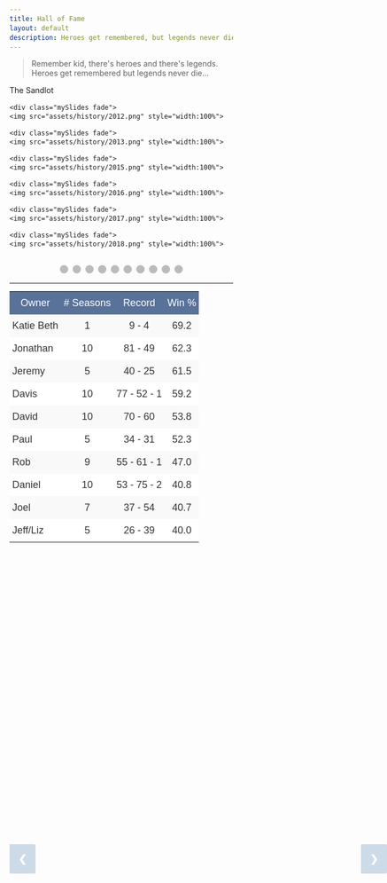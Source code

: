 ```yaml
---
title: Hall of Fame
layout: default
description: Heroes get remembered, but legends never die
---
```

> Remember kid, there's heroes and there's legends. Heroes get remembered but legends never die...

The Sandlot
<!-- HTML -->

<!-- Slideshow container -->
<div class="slideshow-container">

  <!-- Full-width images with number and caption text -->
  <div class="mySlides fade">
    <img src="assets/history/2009.png" style="width:100%">
  </div>

  <div class="mySlides fade">
    <img src="assets/history/2010.png" style="width:100%">
  </div>

  <div class="mySlides fade">
    <img src="assets/history/2011.png" style="width:100%">
  </div>

    <div class="mySlides fade">
    <img src="assets/history/2012.png" style="width:100%">
  </div>

    <div class="mySlides fade">
    <img src="assets/history/2013.png" style="width:100%">
  </div>

  <div class="mySlides fade">
    <img src="assets/history/2014.png" style="width:100%">
  </div>

    <div class="mySlides fade">
    <img src="assets/history/2015.png" style="width:100%">
  </div>

    <div class="mySlides fade">
    <img src="assets/history/2016.png" style="width:100%">
  </div>

    <div class="mySlides fade">
    <img src="assets/history/2017.png" style="width:100%">
  </div>

    <div class="mySlides fade">
    <img src="assets/history/2018.png" style="width:100%">
  </div>

  <!-- Next and previous buttons -->
  <a class="prev" onclick="plusSlides(-1)">&#10094;</a>
  <a class="next" onclick="plusSlides(1)">&#10095;</a>
</div>
<br>

<!-- The dots/circles -->
<div style="text-align:center">
  <span class="dot" onclick="currentSlide(1)"></span> 
  <span class="dot" onclick="currentSlide(2)"></span> 
  <span class="dot" onclick="currentSlide(3)"></span>
  <span class="dot" onclick="currentSlide(4)"></span>
  <span class="dot" onclick="currentSlide(5)"></span> 
  <span class="dot" onclick="currentSlide(6)"></span> 
  <span class="dot" onclick="currentSlide(7)"></span> 
  <span class="dot" onclick="currentSlide(8)"></span>
  <span class="dot" onclick="currentSlide(9)"></span>
  <span class="dot" onclick="currentSlide(10)"></span> 
</div>

<!-- CSS -->
<style>
* {box-sizing:border-box}

/* I added this to try and center any tables */
table.center {
  margin-left:auto; 
  margin-right:auto;
}


/* Slideshow container */
.slideshow-container {
  max-width: 1000px;
  position: relative;
  margin: auto;
}

/* Hide the images by default */
.mySlides {
  display: none;
}

/* Next & previous buttons */
.prev, .next {
  cursor: pointer;
  position: absolute;
  top: 40%;
  width: auto;
  margin-top: -22px;
  padding: 16px;
  background-color: #145998;
  color: white;
  font-weight: bold;
  font-size: 18px;
  transition: 0.6s ease;
  border-radius: 0 3px 3px 0;
  user-select: none;
  opacity: 0.2;
}

/* Position the "next button" to the right */
.next {
  right: 0;
  background-color: #145998;
  color: white;
}

/* On hover, add a black background color with a little bit see-through */
.prev:hover, .next:hover {
  background-color: rgba(0,0,0,0.8);
  opacity: 0.7;
}

/* Caption text */
.text {
  color: #f2f2f2;
  font-size: 15px;
  padding: 8px 12px;
  position: absolute;
  bottom: 8px;
  width: 100%;
  text-align: center;
}

/* Number text (1/3 etc) */
.numbertext {
  color: #f2f2f2;
  font-size: 12px;
  padding: 8px 12px;
  position: absolute;
  top: 0;
}

/* The dots/bullets/indicators */
.dot {
  cursor: pointer;
  height: 15px;
  width: 15px;
  margin: 0 2px;
  background-color: #bbb;
  border-radius: 50%;
  display: inline-block;
  transition: background-color 0.6s ease;
}

.round {
  border-radius: 50%;
}

.active, .dot:hover {
  background-color: #145998;
}

/* Fading animation */
.fade {
  -webkit-animation-name: fade;
  -webkit-animation-duration: 1.5s;
  animation-name: fade;
  animation-duration: 1.5s;
}

@-webkit-keyframes fade {
  from {opacity: .4} 
  to {opacity: 1}
}

@keyframes fade {
  from {opacity: .4} 
  to {opacity: 1}
}

</style>

<script>
var slideIndex = 1;
showSlides(slideIndex);

// Next/previous controls
function plusSlides(n) {
  showSlides(slideIndex += n);
}

// Thumbnail image controls
function currentSlide(n) {
  showSlides(slideIndex = n);
}

function showSlides(n) {
  var i;
  var slides = document.getElementsByClassName("mySlides");
  var dots = document.getElementsByClassName("dot");
  if (n > slides.length) {slideIndex = 1} 
  if (n < 1) {slideIndex = slides.length}
  for (i = 0; i < slides.length; i++) {
      slides[i].style.display = "none"; 
  }
  for (i = 0; i < dots.length; i++) {
      dots[i].className = dots[i].className.replace(" active", "");
  }
  slides[slideIndex-1].style.display = "block"; 
  dots[slideIndex-1].className += " active";
}
</script>
___

<style type="text/css">
.tg  {border-collapse:collapse;width:100%;}
.tg td{font-family:Arial, sans-serif;font-size:14px;padding:10px 5px;border-style:solid;border-width:0px;overflow:hidden;word-break:normal;border-color:#ccc;color:#333;background-color:#fff;}
.tg th{font-family:Arial, sans-serif;font-size:14px;font-weight:normal;padding:10px 5px;border-style:solid;border-width:0px;overflow:hidden;word-break:normal;border-color:#ccc;color:#333;background-color:#f0f0f0;}
.tg .tg-qtxd{background-color:#f9f9f9;font-size:18px;border-color:inherit;text-align:center;vertical-align:top}
.tg .tg-1kv1{font-size:18px;background-color:#58729a;color:#ffffff;border-color:inherit;text-align:center;vertical-align:top}
.tg .tg-cyr5{background-color:#f9f9f9;font-size:18px;border-color:inherit;text-align:left;vertical-align:top}
.tg .tg-fuxe{font-size:18px;border-color:inherit;text-align:left;vertical-align:top}
.tg .tg-7jts{font-size:18px;border-color:inherit;text-align:center;vertical-align:top}
tr:hover {background-color:#f5f5f5;}
</style>
<table class="tg">
  <tr>
    <th class="tg-1kv1">Owner</th>
    <th class="tg-1kv1"># Seasons</th>
    <th class="tg-1kv1">Record</th>
    <th class="tg-1kv1">Win %</th>
  </tr>
  <tr>
    <td class="tg-cyr5">Katie Beth</td>
    <td class="tg-qtxd">1</td>
    <td class="tg-qtxd">9 - 4</td>
    <td class="tg-qtxd">69.2</td>
  </tr>
  <tr>
    <td class="tg-fuxe">Jonathan</td>
    <td class="tg-7jts">10</td>
    <td class="tg-7jts">81 - 49</td>
    <td class="tg-7jts">62.3</td>
  </tr>
  <tr>
    <td class="tg-cyr5">Jeremy</td>
    <td class="tg-qtxd">5</td>
    <td class="tg-qtxd">40 - 25</td>
    <td class="tg-qtxd">61.5</td>
  </tr>
  <tr>
    <td class="tg-fuxe">Davis</td>
    <td class="tg-7jts">10</td>
    <td class="tg-7jts">77 - 52 - 1</td>
    <td class="tg-7jts">59.2</td>
  </tr>
  <tr>
    <td class="tg-cyr5">David</td>
    <td class="tg-qtxd">10</td>
    <td class="tg-qtxd">70 - 60</td>
    <td class="tg-qtxd">53.8</td>
  </tr>
  <tr>
    <td class="tg-fuxe">Paul</td>
    <td class="tg-7jts">5</td>
    <td class="tg-7jts">34 - 31</td>
    <td class="tg-7jts">52.3</td>
  </tr>
  <tr>
    <td class="tg-cyr5">Rob</td>
    <td class="tg-qtxd">9</td>
    <td class="tg-qtxd">55 - 61 - 1</td>
    <td class="tg-qtxd">47.0</td>
  </tr>
  <tr>
    <td class="tg-fuxe">Daniel</td>
    <td class="tg-7jts">10</td>
    <td class="tg-7jts">53 - 75 - 2</td>
    <td class="tg-7jts">40.8</td>
  </tr>
  <tr>
    <td class="tg-cyr5">Joel</td>
    <td class="tg-qtxd">7</td>
    <td class="tg-qtxd">37 - 54</td>
    <td class="tg-qtxd">40.7</td>
  </tr>
  <tr>
    <td class="tg-fuxe">Jeff/Liz</td>
    <td class="tg-7jts">5</td>
    <td class="tg-7jts">26 - 39</td>
    <td class="tg-7jts">40.0</td>
  </tr>
</table>